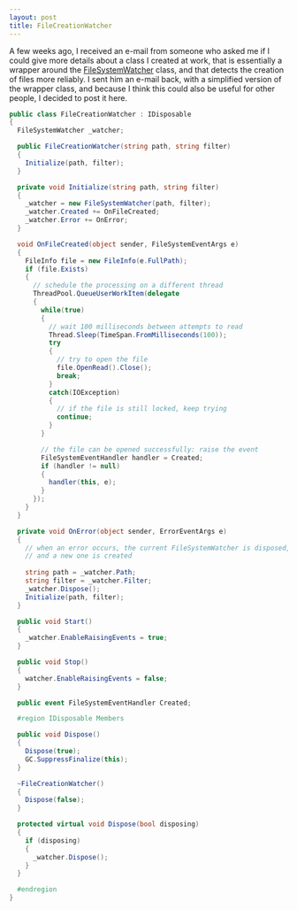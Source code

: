 ```yaml
---
layout: post
title: FileCreationWatcher
---
```


A few weeks ago, I received an e-mail from someone who asked me if I could give more details about a class I created at work, that is essentially a wrapper around the [FileSystemWatcher](http://msdn.microsoft.com/en-us/system.io.filesystemwatcher.aspx) class, and that detects the creation of files more reliably. I sent him an e-mail back, with a simplified version of the wrapper class, and because I think this could also be useful for other people, I decided to post it here.

```csharp
public class FileCreationWatcher : IDisposable
{
  FileSystemWatcher _watcher;

  public FileCreationWatcher(string path, string filter)
  {
    Initialize(path, filter);
  }

  private void Initialize(string path, string filter)
  {
    _watcher = new FileSystemWatcher(path, filter);
    _watcher.Created += OnFileCreated;
    _watcher.Error += OnError;
  }

  void OnFileCreated(object sender, FileSystemEventArgs e)
  {
    FileInfo file = new FileInfo(e.FullPath);
    if (file.Exists)
    {
      // schedule the processing on a different thread
      ThreadPool.QueueUserWorkItem(delegate
      {
        while(true)
        {
          // wait 100 milliseconds between attempts to read
          Thread.Sleep(TimeSpan.FromMilliseconds(100));
          try
          {
            // try to open the file
            file.OpenRead().Close();
            break;
          }
          catch(IOException)
          {
            // if the file is still locked, keep trying
            continue;
          }
        }

        // the file can be opened successfully: raise the event
        FileSystemEventHandler handler = Created;
        if (handler != null)
        {
          handler(this, e);
        }
      });
    }
  }

  private void OnError(object sender, ErrorEventArgs e)
  {
    // when an error occurs, the current FileSystemWatcher is disposed,
    // and a new one is created
    
    string path = _watcher.Path;
    string filter = _watcher.Filter;
    _watcher.Dispose();
    Initialize(path, filter);
  }

  public void Start()
  {
    _watcher.EnableRaisingEvents = true;
  }

  public void Stop()
  {
    watcher.EnableRaisingEvents = false;
  }

  public event FileSystemEventHandler Created;

  #region IDisposable Members

  public void Dispose()
  {
    Dispose(true);
    GC.SuppressFinalize(this);
  }

  ~FileCreationWatcher() 
  {
    Dispose(false);
  }

  protected virtual void Dispose(bool disposing)
  {
    if (disposing)
    {
      _watcher.Dispose();
    }
  }

  #endregion
}
```